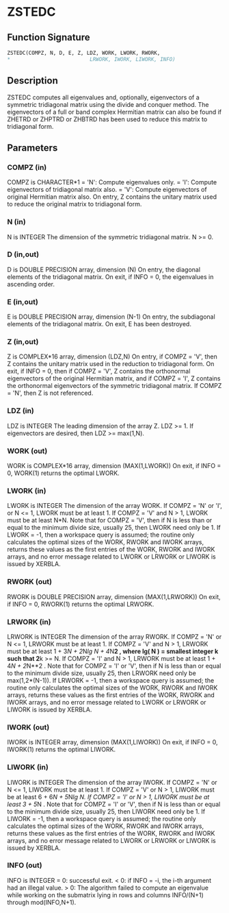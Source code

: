 # ZSTEDC

## Function Signature

```fortran
ZSTEDC(COMPZ, N, D, E, Z, LDZ, WORK, LWORK, RWORK,
*                          LRWORK, IWORK, LIWORK, INFO)
```

## Description


 ZSTEDC computes all eigenvalues and, optionally, eigenvectors of a
 symmetric tridiagonal matrix using the divide and conquer method.
 The eigenvectors of a full or band complex Hermitian matrix can also
 be found if ZHETRD or ZHPTRD or ZHBTRD has been used to reduce this
 matrix to tridiagonal form.


## Parameters

### COMPZ (in)

COMPZ is CHARACTER*1 = 'N': Compute eigenvalues only. = 'I': Compute eigenvectors of tridiagonal matrix also. = 'V': Compute eigenvectors of original Hermitian matrix also. On entry, Z contains the unitary matrix used to reduce the original matrix to tridiagonal form.

### N (in)

N is INTEGER The dimension of the symmetric tridiagonal matrix. N >= 0.

### D (in,out)

D is DOUBLE PRECISION array, dimension (N) On entry, the diagonal elements of the tridiagonal matrix. On exit, if INFO = 0, the eigenvalues in ascending order.

### E (in,out)

E is DOUBLE PRECISION array, dimension (N-1) On entry, the subdiagonal elements of the tridiagonal matrix. On exit, E has been destroyed.

### Z (in,out)

Z is COMPLEX*16 array, dimension (LDZ,N) On entry, if COMPZ = 'V', then Z contains the unitary matrix used in the reduction to tridiagonal form. On exit, if INFO = 0, then if COMPZ = 'V', Z contains the orthonormal eigenvectors of the original Hermitian matrix, and if COMPZ = 'I', Z contains the orthonormal eigenvectors of the symmetric tridiagonal matrix. If COMPZ = 'N', then Z is not referenced.

### LDZ (in)

LDZ is INTEGER The leading dimension of the array Z. LDZ >= 1. If eigenvectors are desired, then LDZ >= max(1,N).

### WORK (out)

WORK is COMPLEX*16 array, dimension (MAX(1,LWORK)) On exit, if INFO = 0, WORK(1) returns the optimal LWORK.

### LWORK (in)

LWORK is INTEGER The dimension of the array WORK. If COMPZ = 'N' or 'I', or N <= 1, LWORK must be at least 1. If COMPZ = 'V' and N > 1, LWORK must be at least N*N. Note that for COMPZ = 'V', then if N is less than or equal to the minimum divide size, usually 25, then LWORK need only be 1. If LWORK = -1, then a workspace query is assumed; the routine only calculates the optimal sizes of the WORK, RWORK and IWORK arrays, returns these values as the first entries of the WORK, RWORK and IWORK arrays, and no error message related to LWORK or LRWORK or LIWORK is issued by XERBLA.

### RWORK (out)

RWORK is DOUBLE PRECISION array, dimension (MAX(1,LRWORK)) On exit, if INFO = 0, RWORK(1) returns the optimal LRWORK.

### LRWORK (in)

LRWORK is INTEGER The dimension of the array RWORK. If COMPZ = 'N' or N <= 1, LRWORK must be at least 1. If COMPZ = 'V' and N > 1, LRWORK must be at least 1 + 3*N + 2*N*lg N + 4*N**2 , where lg( N ) = smallest integer k such that 2**k >= N. If COMPZ = 'I' and N > 1, LRWORK must be at least 1 + 4*N + 2*N**2 . Note that for COMPZ = 'I' or 'V', then if N is less than or equal to the minimum divide size, usually 25, then LRWORK need only be max(1,2*(N-1)). If LRWORK = -1, then a workspace query is assumed; the routine only calculates the optimal sizes of the WORK, RWORK and IWORK arrays, returns these values as the first entries of the WORK, RWORK and IWORK arrays, and no error message related to LWORK or LRWORK or LIWORK is issued by XERBLA.

### IWORK (out)

IWORK is INTEGER array, dimension (MAX(1,LIWORK)) On exit, if INFO = 0, IWORK(1) returns the optimal LIWORK.

### LIWORK (in)

LIWORK is INTEGER The dimension of the array IWORK. If COMPZ = 'N' or N <= 1, LIWORK must be at least 1. If COMPZ = 'V' or N > 1, LIWORK must be at least 6 + 6*N + 5*N*lg N. If COMPZ = 'I' or N > 1, LIWORK must be at least 3 + 5*N . Note that for COMPZ = 'I' or 'V', then if N is less than or equal to the minimum divide size, usually 25, then LIWORK need only be 1. If LIWORK = -1, then a workspace query is assumed; the routine only calculates the optimal sizes of the WORK, RWORK and IWORK arrays, returns these values as the first entries of the WORK, RWORK and IWORK arrays, and no error message related to LWORK or LRWORK or LIWORK is issued by XERBLA.

### INFO (out)

INFO is INTEGER = 0: successful exit. < 0: if INFO = -i, the i-th argument had an illegal value. > 0: The algorithm failed to compute an eigenvalue while working on the submatrix lying in rows and columns INFO/(N+1) through mod(INFO,N+1).

